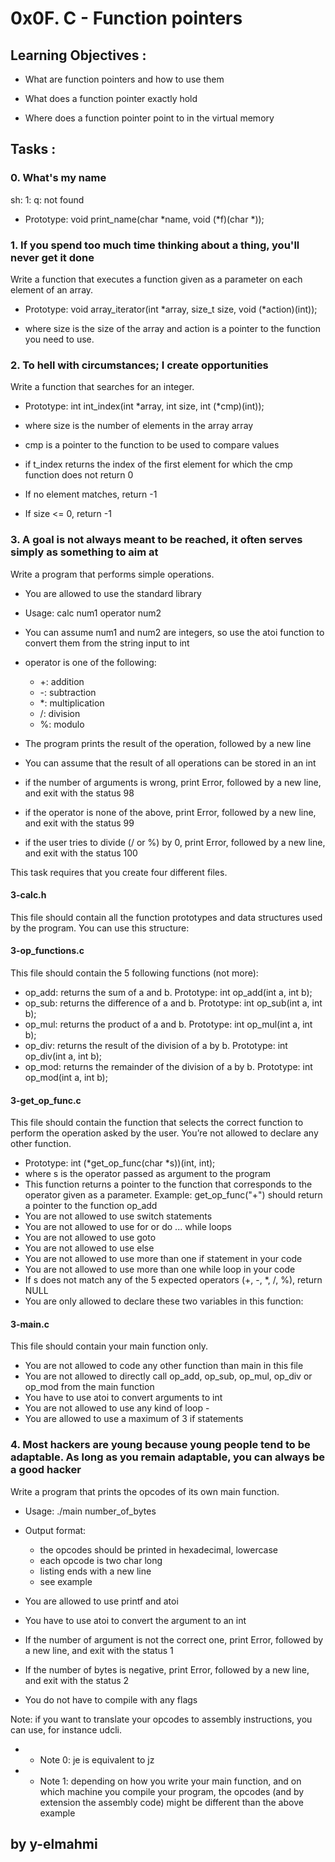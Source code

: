 # 0x0F. C - Function pointers




## Learning Objectives :
* What are function pointers and how to use them

* What does a function pointer exactly hold

* Where does a function pointer point to in the virtual memory







## Tasks : 

### 0. What's my name
sh: 1: q: not found

* Prototype: void print_name(char *name, void (*f)(char *));

### 1. If you spend too much time thinking about a thing, you'll never get it done
Write a function that executes a function given as a parameter on each element of an array.

* Prototype: void array_iterator(int *array, size_t size, void (*action)(int));

* where size is the size of the array and action is a pointer to the function you need to use.

### 2. To hell with circumstances; I create opportunities
Write a function that searches for an integer.

* Prototype: int int_index(int *array, int size, int (*cmp)(int));

* where size is the number of elements in the array array

* cmp is a pointer to the function to be used to compare values

* if t_index returns the index of the first element for which the cmp function does not return 0

* If no element matches, return -1

* If size <= 0, return -1

### 3. A goal is not always meant to be reached, it often serves simply as something to aim at
Write a program that performs simple operations.

* You are allowed to use the standard library

* Usage: calc num1 operator num2

* You can assume num1 and num2 are integers, so use the atoi function to convert them from the string input to int

* operator is one of the following:

	* +: addition
	* -: subtraction
	* *: multiplication
	* /: division
	* %: modulo
* The program prints the result of the operation, followed by a new line

* You can assume that the result of all operations can be stored in an int

* if the number of arguments is wrong, print Error, followed by a new line, and exit with the status 98

* if the operator is none of the above, print Error, followed by a new line, and exit with the status 99

* if the user tries to divide (/ or %) by 0, print Error, followed by a new line, and exit with the status 100

This task requires that you create four different files.

#### 3-calc.h
This file should contain all the function prototypes and data structures used by the program. You can use this structure:

#### 3-op_functions.c
This file should contain the 5 following functions (not more):

* op_add: returns the sum of a and b. Prototype: int op_add(int a, int b);
* op_sub: returns the difference of a and b. Prototype: int op_sub(int a, int b);
* op_mul: returns the product of a and b. Prototype: int op_mul(int a, int b);
* op_div: returns the result of the division of a by b. Prototype: int op_div(int a, int b);
* op_mod: returns the remainder of the division of a by b. Prototype: int op_mod(int a, int b);

#### 3-get_op_func.c
This file should contain the function that selects the correct function to perform the operation asked by the user. You’re not allowed to declare any other function.

* Prototype: int (*get_op_func(char *s))(int, int);
* where s is the operator passed as argument to the program
* This function returns a pointer to the function that corresponds to the operator given as a parameter. Example: get_op_func("+") should return a pointer to the function op_add
* You are not allowed to use switch statements
* You are not allowed to use for or do ... while loops
* You are not allowed to use goto
* You are not allowed to use else
* You are not allowed to use more than one if statement in your code
* You are not allowed to use more than one while loop in your code
* If s does not match any of the 5 expected operators (+, -, *, /, %), return NULL
* You are only allowed to declare these two variables in this function:

#### 3-main.c
This file should contain your main function only.

* You are not allowed to code any other function than main in this file
* You are not allowed to directly call op_add, op_sub, op_mul, op_div or op_mod from the main function
* You have to use atoi to convert arguments to int
* You are not allowed to use any kind of loop -
* You are allowed to use a maximum of 3 if statements

### 4. Most hackers are young because young people tend to be adaptable. As long as you remain adaptable, you can always be a good hacker
Write a program that prints the opcodes of its own main function.

* Usage: ./main number_of_bytes

* Output format:

	* the opcodes should be printed in hexadecimal, lowercase
	* each opcode is two char long
	* listing ends with a new line
	* see example
* You are allowed to use printf and atoi

* You have to use atoi to convert the argument to an int

* If the number of argument is not the correct one, print Error, followed by a new line, and exit with the status 1

* If the number of bytes is negative, print Error, followed by a new line, and exit with the status 2

* You do not have to compile with any flags

Note: if you want to translate your opcodes to assembly instructions, you can use, for instance udcli.

- - Note 0: je is equivalent to jz
- - Note 1: depending on how you write your main function, and on which machine you compile your program, the opcodes (and by extension the assembly code) might be different than the above example
## by  y-elmahmi <Looooooooool> 

